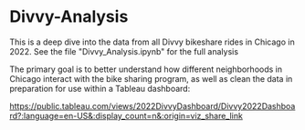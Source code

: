 # Divvy-Analysis

This is a deep dive into the data from all Divvy bikeshare rides in Chicago in 2022. See the  file "Divvy_Analysis.ipynb" for the full analysis

The primary goal is to better understand how different neighborhoods in Chicago interact with the bike sharing program, 
as well as clean the data in preparation for use within a Tableau dashboard:

https://public.tableau.com/views/2022DivvyDashboard/Divvy2022Dashboard?:language=en-US&:display_count=n&:origin=viz_share_link
